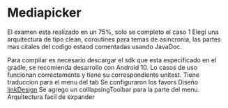 # Mediapicker
 El examen esta realizado en un 75%, solo se completo el caso 1
 Elegi una arquitectura de tipo clean, coroutines para temas de asincronia, las partes mas citales del codigo estaod comentadas usando JavaDoc.

 Para compilar es necesario descargar el sdk que esta especificado en el gradle, se recomienda desarrollo con Android 10.
 Lo casos de uso funcionan correctamente y tiene su correspondiente unitest.
 Tiene traduccion para el menu del tab
 Se configuraron los favors
 Diseño [linkDesign]
 Se agrego un colllapsingToolbar para la parte del menu.
 Arquitectura facil de expander

[linkDesign]: https://app.zeplin.io/project/5fc1ac1671b556055c1c3a36/screen/5fc1ac6ec45307bcccfda2d1
